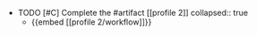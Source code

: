   - TODO [#C] Complete the #artifact [[profile 2]]
    collapsed:: true
    - {{embed [[profile 2/workflow]]}}


